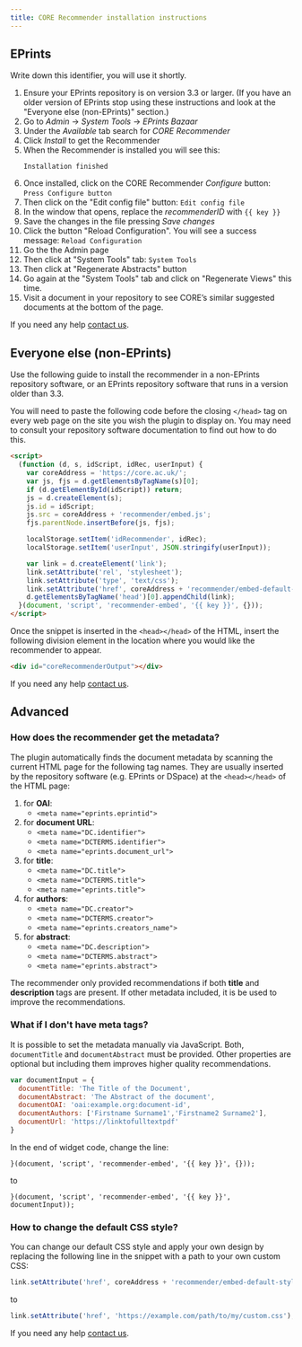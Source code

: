 ```yaml
---
title: CORE Recommender installation instructions
---
```


## EPrints

Write down this identifier, you will use it shortly.

1.  Ensure your EPrints repository is on version 3.3 or larger.
    (If you have an older version of EPrints stop using these instructions and look at the "Everyone else (non-EPrints)" section.)
2.  Go to _Admin_ → _System Tools_ → _EPrints Bazaar_
3.  Under the _Available_ tab search for _CORE Recommender_
4.  Click _Install_ to get the Recommender
5.  When the Recommender is installed you will see this:
    ```
    Installation finished
    ```
6.  Once installed, click on the CORE Recommender _Configure_ button: `Press Configure button`
7.  Then click on the "Edit config file" button: `Edit config file`
8.  In the window that opens, replace the _recommenderID_ with `{{ key }}`
9.  Save the changes in the file pressing _Save changes_
10. Click the button "Reload Configuration". You will see a success message: `Reload Configuration`
11. Go the the Admin page
12. Then click at "System Tools" tab: `System Tools`
13. Then click at "Regenerate Abstracts" button
14. Go again at the "System Tools" tab and click on "Regenerate Views" this time.
15. Visit a document in your repository to see CORE’s similar suggested documents at the bottom of the page.

If you need any help [contact us][team-email].


## Everyone else (non-EPrints)

Use the following guide to install the recommender in a non-EPrints 
repository software, or an EPrints repository software that runs in a version
older than 3.3.

You will need to paste the following code before the closing `</head>` tag on
every web page on the site you wish the plugin to display on.
You may need to consult your repository software documentation
to find out how to do this.

```html
<script>
  (function (d, s, idScript, idRec, userInput) {
    var coreAddress = 'https://core.ac.uk/';
    var js, fjs = d.getElementsByTagName(s)[0];
    if (d.getElementById(idScript)) return;
    js = d.createElement(s);
    js.id = idScript;
    js.src = coreAddress + 'recommender/embed.js';
    fjs.parentNode.insertBefore(js, fjs);

    localStorage.setItem('idRecommender', idRec);
    localStorage.setItem('userInput', JSON.stringify(userInput));

    var link = d.createElement('link');
    link.setAttribute('rel', 'stylesheet');
    link.setAttribute('type', 'text/css');
    link.setAttribute('href', coreAddress + 'recommender/embed-default-style.css');
    d.getElementsByTagName('head')[0].appendChild(link);
  }(document, 'script', 'recommender-embed', '{{ key }}', {}));
</script>
```

Once the snippet is inserted in the `<head></head>` of the HTML,
insert the following division element in the location where you would
like the recommender to appear.

```html
<div id="coreRecommenderOutput"></div>
```
    
If you need any help [contact us][team-email].



## Advanced

### How does the recommender get the metadata?

The plugin automatically finds the document metadata by scanning the current
HTML page for the following tag names. They are usually inserted by the
repository software (e.g.&nbsp;EPrints or DSpace) at the `<head></head>`
of the HTML page:

1. for **OAI**:
   - `<meta name="eprints.eprintid">`
2. for **document URL**:
   - `<meta name="DC.identifier">`
   - `<meta name="DCTERMS.identifier">`
   - `<meta name="eprints.document_url">`
3. for **title**:
   - `<meta name="DC.title">`
   - `<meta name="DCTERMS.title">`
   - `<meta name="eprints.title">` 
4. for **authors**:
   - `<meta name="DC.creator">`
   - `<meta name="DCTERMS.creator">`
   - `<meta name="eprints.creators_name">`
5. for **abstract**:
   - `<meta name="DC.description">`
   - `<meta name="DCTERMS.abstract">`
   - `<meta name="eprints.abstract">`
    
The recommender only provided recommendations if both **title**
and **description** tags are present. If other metadata included,
it is be used to improve the recommendations.

### What if I don't have meta tags?

It is possible to set the metadata manually via JavaScript. 
Both, `documentTitle` and `documentAbstract` must be provided.
Other properties are optional but including them improves
higher quality recommendations.

```js
var documentInput = {
  documentTitle: 'The Title of the Document',
  documentAbstract: 'The Abstract of the document',
  documentOAI: 'oai:example.org:document-id',
  documentAuthors: ['Firstname Surname1','Firstname2 Surname2'],
  documentUrl: 'https://linktofulltextpdf'
}
```
    
In the end of widget code, change the line:

```
}(document, 'script', 'recommender-embed', '{{ key }}', {}));
```
to
```
}(document, 'script', 'recommender-embed', '{{ key }}', documentInput));
```

### How to change the default CSS style?

You can change our default CSS style and apply your own design by replacing
the following line in the snippet with a path to your own custom CSS:

```js
link.setAttribute('href', coreAddress + 'recommender/embed-default-style.css');
```  
to
```js
link.setAttribute('href', 'https://example.com/path/to/my/custom.css');
```

If you need any help [contact us][team-email].

[team-email]: mailto:thet&#101;&#97;m&#64;c&#111;re&#46;&#97;c&#46;&#117;k
